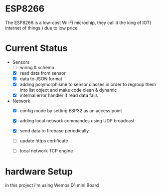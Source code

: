 # ESP8266


The ESP8266 is a low-cost Wi-Fi microchip, they call it the king of IOT( internet of things ) due to low price

# Current Status

- Sensors
    + [ ] wiring & schema
    + [X] read data from sensor
    + [X] data to JSON format
    + [X] adding polymorphisme to sensor classes in order to regroup them into list object and make code clean & dynamic
    + [X] internal error handler if read data fails
- Network
    + [X] config mode by setting ESP32 as an access point 
    + [X] adding local network commandes using UDP broadcast 
    + [X] send data to firebase periodically
    + [ ] update https certificate
    + [ ] local network TCP engine

    

    

# hardware Setup
in this project i'm using Wemos D1 mini Board 







